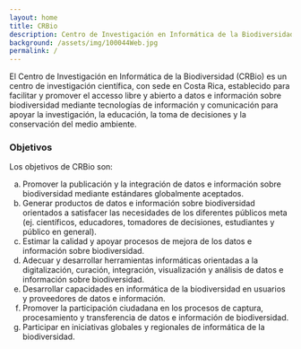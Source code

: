 ```yaml
---
layout: home
title: CRBio
description: Centro de Investigación en Informática de la Biodiversidad
background: /assets/img/100044Web.jpg
permalink: /
---
```


El Centro de Investigación en Informática de la Biodiversidad (CRBio) es un centro de investigación científica, con sede en Costa Rica, establecido para facilitar y promover el accesso libre y abierto a datos e información sobre biodiversidad mediante tecnologías de información y comunicación para apoyar la investigación, la educación, la toma de decisiones y la conservación del medio ambiente.


### Objetivos
Los objetivos de CRBio son:

<ol type="a">
  <li>Promover la publicación y la integración de datos e información sobre biodiversidad mediante estándares globalmente aceptados.</li>
  <li>Generar productos de datos e información sobre biodiversidad orientados a satisfacer las necesidades de los diferentes públicos meta (ej. científicos, educadores, tomadores de decisiones, estudiantes y público en general).</li>
  <li>Estimar la calidad y apoyar procesos de mejora de los datos e información sobre biodiversidad.</li>
  <li>Adecuar y desarrollar herramientas informáticas orientadas a la digitalización, curación, integración, visualización y análisis de datos e información sobre biodiversidad.</li>
  <li>Desarrollar capacidades en informática de la biodiversidad en usuarios y proveedores de datos e información.</li>
  <li>Promover la participación ciudadana en los procesos de captura, procesamiento y transferencia de datos e información de biodiversidad.</li>
  <li>Participar en iniciativas globales y regionales de informática de la biodiversidad.</li>
</ol>

